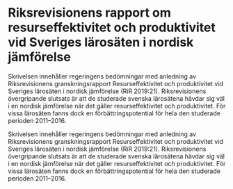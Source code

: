 # Riksrevisionens rapport om resurseffektivitet och produktivitet vid Sveriges lärosäten i nordisk jämförelse

Skrivelsen innehåller regeringens bedömningar med anledning av Riksrevisionens
granskningsrapport Resurseffektivitet och produktivitet vid Sveriges lärosäten i nordisk jämförelse (RiR 2019:21). Riksrevisionens övergripande slutsats är att de studerade svenska lärosätena hävdar sig väl i en nordisk jämförelse när det gäller resurseffektivitet och produktivitet. För vissa lärosäten fanns dock en förbättringspotential för hela den studerade
perioden 2011–2016.

Skrivelsen innehåller regeringens bedömningar med anledning av Riksrevisionens
granskningsrapport Resurseffektivitet och produktivitet vid Sveriges lärosäten i nordisk jämförelse (RiR 2019:21). Riksrevisionens övergripande slutsats är att de studerade svenska lärosätena hävdar sig väl i en nordisk jämförelse när det gäller resurseffektivitet och produktivitet. För vissa lärosäten fanns dock en förbättringspotential för hela den studerade
perioden 2011–2016.
